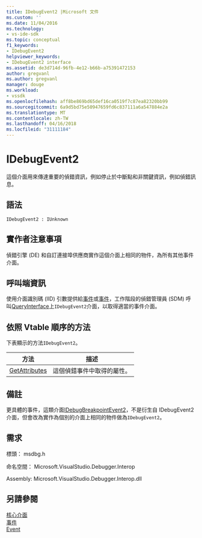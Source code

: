 ```yaml
---
title: IDebugEvent2 |Microsoft 文件
ms.custom: ''
ms.date: 11/04/2016
ms.technology:
- vs-ide-sdk
ms.topic: conceptual
f1_keywords:
- IDebugEvent2
helpviewer_keywords:
- IDebugEvent2 interface
ms.assetid: de3d714d-96fb-4e12-b66b-a75391472153
author: gregvanl
ms.author: gregvanl
manager: douge
ms.workload:
- vssdk
ms.openlocfilehash: aff8be869bd65def16ca0519f7c87ea82320bb99
ms.sourcegitcommit: 6a9d5bd75e50947659fd6c837111a6a547884e2a
ms.translationtype: MT
ms.contentlocale: zh-TW
ms.lasthandoff: 04/16/2018
ms.locfileid: "31111184"
---
```

# <a name="idebugevent2"></a>IDebugEvent2
這個介面用來傳達重要的偵錯資訊，例如停止於中斷點和非關鍵資訊，例如偵錯訊息。  
  
## <a name="syntax"></a>語法  
  
```  
IDebugEvent2 : IUnknown  
```  
  
## <a name="notes-for-implementers"></a>實作者注意事項  
 偵錯引擎 (DE) 和自訂連接埠供應商實作這個介面上相同的物件，為所有其他事件介面。  
  
## <a name="notes-for-callers"></a>呼叫端資訊  
 使用介面識別碼 (IID) 引數提供給[事件](../../../extensibility/debugger/reference/idebugeventcallback2-event.md)或[事件](../../../extensibility/debugger/reference/idebugportevents2-event.md)，工作階段的偵錯管理員 (SDM) 呼叫[QueryInterface](/cpp/atl/queryinterface)上`IDebugEvent2`介面，以取得適當的事件介面。  
  
## <a name="methods-in-vtable-order"></a>依照 Vtable 順序的方法  
 下表顯示的方法`IDebugEvent2`。  
  
|方法|描述|  
|------------|-----------------|  
|[GetAttributes](../../../extensibility/debugger/reference/idebugevent2-getattributes.md)|這個偵錯事件中取得的屬性。|  
  
## <a name="remarks"></a>備註  
 更具體的事件，這類介面[IDebugBreakpointEvent2](../../../extensibility/debugger/reference/idebugbreakpointevent2.md)，不是衍生自 IDebugEvent2 介面，但會改為實作為個別的介面上相同的物件做為`IDebugEvent2`。  
  
## <a name="requirements"></a>需求  
 標頭： msdbg.h  
  
 命名空間： Microsoft.VisualStudio.Debugger.Interop  
  
 Assembly: Microsoft.VisualStudio.Debugger.Interop.dll  
  
## <a name="see-also"></a>另請參閱  
 [核心介面](../../../extensibility/debugger/reference/core-interfaces.md)   
 [事件](../../../extensibility/debugger/reference/idebugportevents2-event.md)   
 [Event](../../../extensibility/debugger/reference/idebugeventcallback2-event.md)